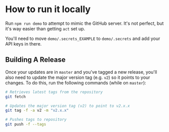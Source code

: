 # How to run it locally

Run `npm run demo` to attempt to mimic the GitHub server. It's not perfect, but it's way easier than getting `act` set up.

You'll need to move `demo/.secrets_EXAMPLE` to `demo/.secrets` and add your API keys in there.

## Building A Release

Once your updates are in `master` and you've tagged a new release, you'll also need to update the major version tag (e.g. `v2`) so it points to your changes. To do this, run the following commands (while on `master`):

```bash
# Retrieves latest tags from the repository
git fetch

# Updates the major version tag (v2) to point to v2.x.x
git tag -f -a v2 -m "v2.x.x"

# Pushes tags to repository
git push -f --tags
